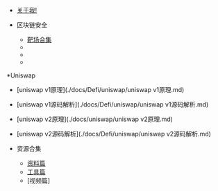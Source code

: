 * [关于我!](./docs/me.md)
  
* 区块链安全

  * [靶场合集](./docs/靶场合集.md)
  * [](./docs/c-2数据结构.md)
  * [](./docs/c-3算法.md)
  * [](./docs/c-4操作系统.md)

*Uniswap

  * [uniswap v1原理](./docs/Defi/uniswap/uniswap v1原理.md)
  * [uniswap v1源码解析](./docs/Defi/uniswap/uniswap v1源码解析.md)
  * [uniswap v2原理](./docs/uniswap/uniswap v2原理.md)
  * [uniswap v2源码解析](./docs/Defi/uniswap/uniswap v2源码解析.md)
  
* 资源合集

  * [资料篇](./docs/一些优质资料.md)
  * [工具篇](./docs/一些好用的工具.md)
  * [视频篇]
